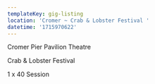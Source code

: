 ```yaml
---
templateKey: gig-listing
location: 'Cromer ~ Crab & Lobster Festival '
datetime: '1715970622'
---
```

Cromer Pier Pavilion Theatre

Crab & Lobster Festival 

1 x  40 Session